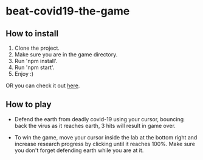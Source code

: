 # beat-covid19-the-game

## How to install
1. Clone the project.
2. Make sure you are in the game directory.
3. Run 'npm install'.
4. Run 'npm start'.
5. Enjoy :)

OR you can check it out [here](https://nikit123.github.io/beat-covid19-the-game/).

## How to play
- Defend the earth from deadly covid-19 using your cursor, bouncing back the virus as it reaches earth, 3 hits will result in game over.

- To win the game, move your cursor inside the lab at the bottom right and increase research progress by clicking until it reaches 100%. Make sure you don't forget defending earth while you are at it.
